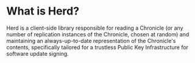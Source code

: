 # What is Herd?

Herd is a client-side library responsible for reading a Chronicle (or any number
of replication instances of the Chronicle, chosen at random) and maintaining an
always-up-to-date representation of the Chronicle's contents, specifically tailored
for a trustless Public Key Infrastructure for software update signing.



